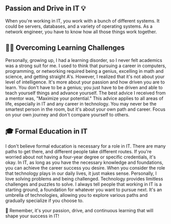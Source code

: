 ## Passion and Drive in IT 💡 

When you're working in IT, you work with a bunch of different systems. It could be servers, databases, and a variety of operating systems. As a network engineer, you have to know how all those things work together. 

## 👨‍🎓 Overcoming Learning Challenges

Personally, growing up, I had a learning disorder, so I never felt academics was a strong suit for me. I used to think that pursuing a career in computers, programming, or networking required being a genius, excelling in math and science, and getting straight A's. However, I realized that it's not about your level of intelligence. It's more about your passion and how driven you are to learn. You don't have to be a genius; you just have to be driven and able to teach yourself things and advance yourself. The best advice I received from a mentor was, "Maximize your potential." This advice applies to all areas of life, especially in IT and any career in technology. You may never be the smartest person in the room, but it's about your own path and career. Focus on your own journey and don't compare yourself to others.

## 🎓 Formal Education in IT

I don't believe formal education is necessary for a role in IT. There are many paths to get there, and different people take different routes. If you're worried about not having a four-year degree or specific credentials, it's okay. In IT, as long as you have the necessary knowledge and foundations, you can achieve the career success you desire. When you consider the role that technology plays in our daily lives, it just makes sense. Personally, I love solving problems and being challenged. Technology provides limitless challenges and puzzles to solve. I always tell people that working in IT is a starting ground, a foundation for whatever you want to pursue next. It's an umbrella of technologies, allowing you to explore various paths and gradually specialize if you choose to.

🌟 Remember, it's your passion, drive, and continuous learning that will shape your success in IT!